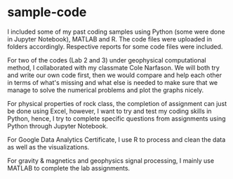 # sample-code
I included some of my past coding samples using Python (some were done in Jupyter Notebook), MATLAB and R. The code files were uploaded in folders accordingly. Respective reports for some code files were included.

For two of the codes (Lab 2 and 3) under geophysical computational method, I collaborated with my classmate Cole Narfason. We will both try and write our own code first, then we would compare and help each other in terms of what's missing and what else is needed to make sure that we manage to solve the numerical problems and plot the graphs nicely. 

For physical properties of rock class, the completion of assignment can just be done using Excel, however, I want to try and test my coding skills in Python, hence, I try to complete specific questions from assignments using Python through Jupyter Notebook.

For Google Data Analytics Certificate, I use R to process and clean the data as well as the visualizations.

For gravity & magnetics and geophysics signal processing, I mainly use MATLAB to complete the lab assignments.
